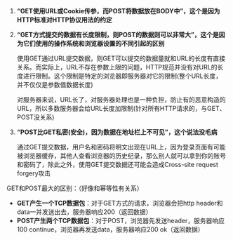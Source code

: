 1. **“GET使用URL或Cookie传参，而POST将数据放在BODY中”，这个是因为HTTP标准对HTTP协议用法的约定**

2. **“GET方式提交的数据有长度限制，则POST的数据则可以非常大”，这个是因为它们使用的操作系统和浏览器设置的不同引起的区别**

   使用GET通过URL提交数据，则GET可以提交的数据量就和URL的长度有直接关系。而实际上，URL不存在参数上限的问题，HTTP规范并没有对URL的长度进行限制。这个限制是特定的浏览器即服务器对它的限制(整个URL长度，并不仅仅是参数值数据长度)

   对服务器来说，URL长了，对服务器处理也是一种负担，防止有的恶意构造的URL，所以多数服务器会给URL长度加限制(针对所有HTTP请求的，与GET、POST没关系)

3. **“POST比GET私密(安全)，因为数据在地址栏上不可见”，这个说法没毛病**

   通过GET提交数据，用户名和密码将明文出现在URL上，因为登录页面有可能被浏览器缓存，其他人查看浏览器的历史纪录，那么别人就可以拿到你的账号和密码了，除此之外，使用GET提交数据还可能会造成Cross-site request forgery攻击 



GET和POST最大的区别：（好像和幂等性有关系）

+ **GET产生一个TCP数据包**：对于GET方式的请求，浏览器会把http header和data一并发送出去，服务器响应200（返回数据）
+ **POST产生两个TCP数据包**：对于POST，浏览器先发送header，服务器响应100 continue，浏览器再发送data，服务器响应200 ok（返回数据）

